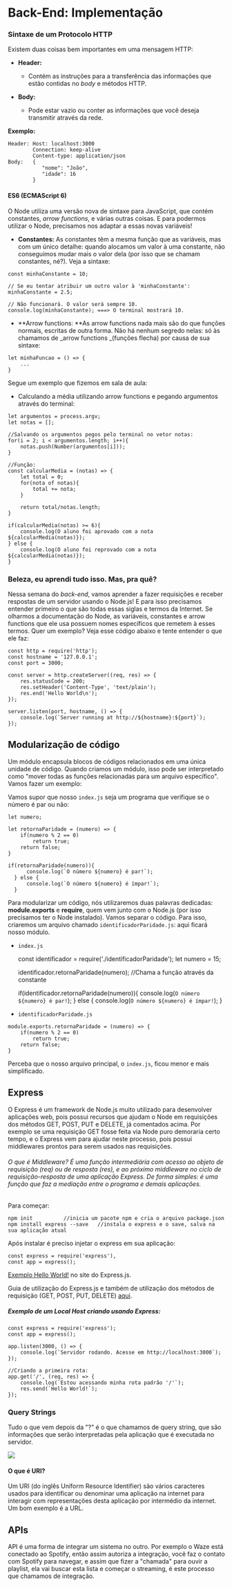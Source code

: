 # Back-End: Implementação

### Sintaxe de um Protocolo HTTP

Existem duas coisas bem importantes em uma mensagem HTTP:

* **Header:**

  * Contém as instruções para a transferência das informações que estão contidas no _body_ e métodos HTTP.

* **Body:**

  * Pode estar vazio ou conter as informações que você deseja transmitir através da rede.

**Exemplo:**

```
Header: Host: localhost:3000
        Connection: keep-alive
        Content-type: application/json
Body:   {
           "nome": "João",
           "idade": 16
        }
```

#### 

#### ES6 \(ECMAScript 6\)

O Node utiliza uma versão nova de sintaxe para JavaScript, que contém constantes, _arrow functions_, e várias outras coisas. E para podermos utilizar o Node, precisamos nos adaptar a essas novas variáveis!

* **Constantes:** As constantes têm a mesma função que as variáveis, mas com um único detalhe: quando alocamos um valor à uma constante, não conseguimos mudar mais o valor dela \(por isso que se chamam constantes, né?\). Veja a sintaxe:

```
const minhaConstante = 10;

// Se eu tentar atribuir um outro valor à 'minhaConstante':
minhaConstante = 2.5;

// Não funcionará. O valor será sempre 10.
console.log(minhaConstante); ===> O terminal mostrará 10.
```

* **Arrow functions: **As arrow functions nada mais são do que funções normais, escritas de outra forma. Não há nenhum segredo nelas: só às chamamos de _arrow functions _\(funções flecha\) por causa de sua sintaxe:

```
let minhaFuncao = () => {
    ...
}
```

Segue um exemplo que fizemos em sala de aula:

* Calculando a média utilizando arrow functions e pegando argumentos através do terminal:

```
let argumentos = process.argv; 
let notas = [];

//Salvando os argumentos pegos pelo terminal no vetor notas: 
for(i = 2; i < argumentos.length; i++){ 
    notas.push(Number(argumentos[i])); 
}

//Função: 
const calcularMedia = (notas) => { 
    let total = 0; 
    for(nota of notas){ 
        total += nota; 
    }

    return total/notas.length;
}

if(calcularMedia(notas) >= 6){ 
    console.log(O aluno foi aprovado com a nota ${calcularMedia(notas)}); 
} else { 
    console.log(O aluno foi reprovado com a nota ${calcularMedia(notas)}); 
}
```

### Beleza, eu aprendi tudo isso. Mas, pra quê?

Nessa semana do _back-end_, vamos aprender a fazer requisições e receber respostas de um servidor usando o Node.js! E para isso precisamos entender primeiro o que são todas essas siglas e termos da Internet. Se olharmos a documentação do Node, as variáveis, constantes e arrow functions que ele usa possuem nomes específicos que remetem à esses termos. Quer um exemplo? Veja esse código abaixo e tente entender o que ele faz:

    const http = require('http');
    const hostname = '127.0.0.1';
    const port = 3000;

    const server = http.createServer((req, res) => {
        res.statusCode = 200;
        res.setHeader('Content-Type', 'text/plain');
        res.end('Hello World\n');
    });

    server.listen(port, hostname, () => {
        console.log(`Server running at http://${hostname}:${port}`);
    });

## 

## Modularização de código

Um módulo encapsula blocos de códigos relacionados em uma única unidade de código. Quando criamos um módulo, isso pode ser interpretado como "mover todas as funções relacionadas para um arquivo específico". Vamos fazer um exemplo:

Vamos supor que nosso `index.js` seja um programa que verifique se o número é par ou não:

    let numero;

    let retornaParidade = (numero) => {
        if(numero % 2 == 0)
            return true;
        return false;
    }

    if(retornaParidade(numero)){
          console.log(`O número ${numero} é par!`);
      } else {
          console.log(`O número ${numero} é ímpar!`);
      }

Para modularizar um código, nós utilizaremos duas palavras dedicadas: **module.exports** e **require**, quem vem junto com o Node.js \(por isso precisamos ter o Node instalado\). Vamos separar o código. Para isso, criaremos um arquivo chamado `identificadorParidade.js`: aqui ficará nosso módulo.

* `index.js`

    const identificador = require('./identificadorParidade');
    let numero = 15;

    identificador.retornaParidade(numero); //Chama a função através da constante

    if(identificador.retornaParidade(numero)){
          console.log(`O número ${numero} é par!`);
      } else {
          console.log(`O número ${numero} é ímpar!`);
      }

* `identificadorParidade.js`

```
module.exports.retornaParidade = (numero) => {
    if(numero % 2 == 0)
        return true;
    return false;
}
```

Perceba que o nosso arquivo principal, o `index.js`, ficou menor e mais simplificado.

## Express

O Express é um framework de Node.js muito utilizado para desenvolver aplicações web, pois possui recursos que ajudam o Node em requisições dos métodos GET, POST, PUT e DELETE, já comentados acima. Por exemplo se uma requisição GET fosse feita via Node puro demoraria certo tempo, e o Express vem para ajudar neste processo, pois possui middlewares prontos para serem usados nas requisições.

###### O que é Middleware? É uma função intermediária com acesso ao objeto de requisição \(req\) ou de resposta \(res\), e ao próximo middleware no ciclo de requisição-resposta de uma aplicação Express. De forma simples: é uma função que faz a mediação entre o programa e demais aplicações.

Para começar:

```
npm init          //inicia um pacote npm e cria o arquivo package.json
npm install express --save   //instala o express e o save, salva na sua aplicação atual
```

Após instalar é preciso injetar o express em sua aplicação:

```
const express = require('express'),
const app = express();
```

[Exemplo Hello World!](http://expressjs.com/pt-br/starter/hello-world.html) no site do Express.js.

Guia de utilização do Express.js e também de utilização dos métodos de requisição \(GET, POST, PUT, DELETE\) [aqui](http://expressjs.com/pt-br/starter/basic-routing.html).

##### Exemplo de um Local Host criando usando Express:

    const express = require('express');
    const app = express();

    app.listen(3000, () => { 
        console.log(`Servidor rodando. Acesse em http://localhost:3000`);
    });

    //Criando a primeira rota:
    app.get('/', (req, res) => {
        console.log(`Estou acessando minha rota padrão '/'`);
        res.send(`Hello World!`);
    });

### Query Strings

Tudo o que vem depois da "?" é o que chamamos de query string, que são informações que serão interpretadas pela aplicação que é executada no servidor.

![](/assets/tag.jpg)

#### O que é URI?

Um URI \(do inglês Uniform Resource Identifier\) são vários caracteres usados para identificar ou denominar uma aplicação na internet para interagir com representações desta aplicação por intermédio da internet. Um bom exemplo é a URL.

## APIs

API é uma forma de integrar um sistema no outro. Por exemplo o Waze está conectado ao Spotify, então assim autoriza a integração, você faz o contato com Spotify para navegar, e assim que fizer a "chamada" para ouvir a playlist, ela vai buscar esta lista e começar o streaming, é este processo que chamamos de integração.

### 



